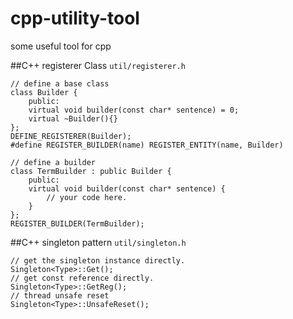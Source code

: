 cpp-utility-tool
================

some useful tool for cpp

##C++ registerer Class
`util/registerer.h`

	// define a base class
	class Builder {
    	public:
    	virtual void builder(const char* sentence) = 0;
    	virtual ~Builder(){}
  	};
  	DEFINE_REGISTERER(Builder);
  	#define REGISTER_BUILDER(name) REGISTER_ENTITY(name, Builder)
  	
  	// define a builder
  	class TermBuilder : public Builder {
  		public:
  		virtual void builder(const char* sentence) {
  			// your code here.
  		}
  	};
  	REGISTER_BUILDER(TermBuilder);
  	
##C++ singleton pattern
`util/singleton.h`
	
	// get the singleton instance directly.
	Singleton<Type>::Get();
	// get const reference directly.
	Singleton<Type>::GetReg();
	// thread unsafe reset
	Singleton<Type>::UnsafeReset();
